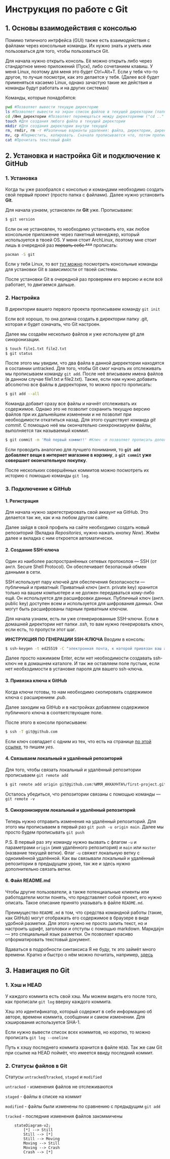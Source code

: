 # Инструкция по работе с Git
## 1. Основы взаимодействия с консолью
Помимо типичного интрфейса (GUI) также есть взаимодействия с файлами через консольные команды. Их нужно знать и уметь ими пользоваться для того, чтобы пользоваться Git.

Для начала нужно открыть консоль. Её можно открыть либо через стандартное меню приложений (Пуск), либо сочетанием клавиш. У меня Linux, поэтому для меня это будет Ctrl+Alt+T. Если у тебя что-то другое, то лучше посмотри, как это делается у тебя. (Далее всё будет применяться касаемо Linux, однако зачастую такие же действия и команды будут работать и на других системах)

Команды, которые понадобятся:
```bash
pwd #Позволяет вывести текущую директорию
ls #Позволяет вывести на экран список файлов в текущей директории (папке)
cd /Имя_директории #Позволяет перемещаться между директориями ("cd .." - позволяет вернуться на уровень выше, "~" - по умолчанию обозначает домашнюю директорию)
touch #Для создания любого файла в текущей директории
mkdir #Для создания директории внутри текущей
rm, rmdir, rm -r #Различные варианты удаления: файла, директории, директории и всех файлов и директорий внутри
mv, cp #Перместить, копировать. Сначала прописывается что, потом прописывается путь куда
cat #Прочитать текстовый файл
```
## 2. Установка и настройка Git и подключение к GitHub
### 1. Установка
Когда ты уже разобрался с консолью и командами необходимо создать свой первый проект (просто папка с файлами). Далее нужно установить __Git__.

Для начала узнаем, установлен ли **Git** уже. Прописываем:
```bash
$ git version
```
Если он не установлен, то необходимо установить его, как любое консольное приложение через пакетный менеджер, который используется в твоей OS. У меня стоит ArchLinux, поэтому мне стоит лишь в очередной раз ~~порвать себе ***~~ прописать:
```bash
pacman -S git
```
Если у тебя Linux, то вот [тут можно](https://git-scm.com/download/linux) посмотреть консольные команды для установки Git в зависимости от твоей системы.

После установки Git в очередной раз проверяем его версию и если всё работает, то двигаемся дальше.
### 2. Настройка
В директории вашего первого проекта прописываем команду `git init`

Если всё хорошо, то она должна создать в директории папку .git, которая и будет означать, что Git настроен.

Далее мы создаём несколько файлов и уже используем git для синхронизации.
```bash
$ touch file1.txt file2.txt
$ git status
```
После этого мы увидим, что два файла в данной дирректории находятся в состаянии untracked. Для того, чтобы Git смог начать их отслеживать мы прописываем команду `git add`. После неё вписываем имена файлов (в данном случае file1.txt и file2.txt). Также, если нам нужно добавить абсолютно все файлы в дирректории, то можно просто прописать:
```bash
$ git add --all
```
Команда добавит сразу все файлы и начнёт отслеживать их содержимое. Однако это не позволит сохранить текущую версию файлов при их дальнейшем изменении и не позволит при необходимости откатиться назад. Для этого существует команда *git commit*. С помощью неё мы окончательно синхронизируем файлы, выполняется так называемый коммит. 
```bash
$ git commit -m 'Мой первый коммит!' #Ключ -m позволяет прописать дополнительное сообщение к выполненному коммиту. Обычно они содержат дельную информацию, например, о том, какой файл был изменён и т.д.
```
Если проводить аналогию для лучшего понимания, то **`git add` добавляет вещи в интернет магазине в корзину**, а **`git commit` уже совершает окончательную покупку**.

После нескольких совершённых коммитов можно посмотреть их историю с помощью команды `git log`.
### 3. Подключение к GitHub
#### 1. Регистрация
Для начала нужно зарегестрировать свой аккаунт на GitHub. Это делается так же, как и на любом другом сайте.

Далее зайдя в свой профиль на сайте необходимо создать новый репозиторий (Вкладка *Repositories*, нужно нажать кнопку *New*). Жмём далее и вкладка с ним откроется автоматически.
#### 2. Создание SSH-ключа
Один из наиболее распространённых сетевых протоколов — SSH (от англ. Secure Shell Protocol). Он обеспечивает безопасный обмен данными в сети.

SSH использует пару ключей для обеспечения безопасности — публичный и приватный: 
Приватный ключ (англ. private key) хранится только на вашем компьютере и не должен передаваться кому-либо ещё. Он используется для расшифровки данных.
Публичный ключ (англ. public key) доступен всем и используется для шифрования данных. Они могут быть расшифрованы парным приватным ключом.

Для начала узнаем, есть ли уже сгенерированные SSH-ключи. Если в домашней директории нет папки *.ssh*, то вам нужно генерировать ключ, если есть, то пропусти этот шаг.

**ИНСТРУКЦИЯ ПО ГЕНЕРАЦИИ SSH-КЛЮЧА**
Вводим в консоль:
```bash
$ ssh-keygen -t ed25519 -C "электронная почта, к которой привязан ваш аккаунт на GitHub"
```
Далее просто нажимаем Enter, если нет необходимости создавать ssh-ключ не в домашнем каталоге. И так же оставляем поле пустым, если нет необходимости в установке пароля для вашего ssh-ключа.
#### 3. Привязка ключа к GitHub
 Когда ключи готовы, то нам необходимо скопировать содержимое ключа с расширением *.pub*.

 Далее заходим на GitHub и в настройках добавляем содержимое публичного ключа в соответствующее поле.

 После этого в консоли прописываем:
 ```bash
 $ ssh -T git@github.com
 ```
 Если ключ совпадает с одним из тех, что есть на странице [по этой ссылке](https://docs.github.com/en/authentication/keeping-your-account-and-data-secure/githubs-ssh-key-fingerprints), то пишем *yes*.

#### 4. Связываем локальный и удалённый репозиторий
Для того, чтобы связать локальный и удалённый репозитории прописываем `git remote add`
```bash
$ git remote add origin git@github.com:%ИМЯ_АККАУНТА%/first-project.git
```
Осталось убедиться, что репозитории связаны с помощью команды — `git remote -v`

#### 5. Синхронизируем локальный и удалённый репозиторий
Теперь нужно отправить изменения на удалённый репозиторий. Для этого мы прописываем в первый раз `git push -u origin main`. Далее мы просто будем прописывать `git push` 

P.S. В первый раз эту команду нужно вызвать с флагом `-u` и параметрами `origin` (имя удалённого репозитория) и `main` или `master` (название текущей ветки). Флаг `-u` свяжет локальную ветку с одноимённой удалённой. Как вы связывали локальный и удалённый репозитории в предыдущем уроке, так же и здесь нужно дополнительно связать ветки.

#### 6. Файл README.md
Чтобы другие пользователи, а также потенциальные клиенты или работодатели могли понять, что представляет собой проект, его нужно описать. Такое описание принято указывать в файле `README.md`.

Преимущество `README.md` в том, что средства командной работы (такие, как GitHub) могут отображать его содержимое в браузере в виде удобной разметки. Для этого нужно не просто залить текст, но и настроить шрифт, заголовки и отступы с помощью markdown. Маркда́ун — это специальный язык разметки. Он позволяет красиво отформатировать текстовый документ.

Вдаваться в подробности синтаксиса Я не буду, тк это займёт много времени. Кратко и быстро о нём можно почитать, например, [здесь](https://www.markdownguide.org/basic-syntax/)
## 3. Навигация по Git
### 1. Хэш и HEAD
У каждого коммита есть свой хэш. Мы можем видеть его после того, как прописали `git log` вверху каждого коммита.

Хэш это идентификатор, который содержит в себе информацию об авторе, времени коммита, сообщении и самом изменении. Для хэширования используется SHA-1.

Если нужно вывести список всех коммитов, но коротко, то можно прописать `git log --oneline`

Путь к хэшу последнего коммита хранится в файле `HEAD`. Так же сам Git при ссылке на HEAD поймёт, что имеется ввиду последний коммит.
### 2. Статусы файлов в Git
Статусы `untracked`/`tracked`, `staged` и `modified`

`untracked` - изменения файлов не отслеживаются

`staged` - файлы в списке на коммит

`modified` - файлы были изменены по сравнению с предыдущим `git add`

`tracked` - последние изменения файлов закоммичены

```mermaid
    stateDiagram-v2;
        [*] --> Still
        Still --> [*]
        Still --> Moving
        Moving --> Still
        Moving --> Crash
        Crash --> [*]
```
